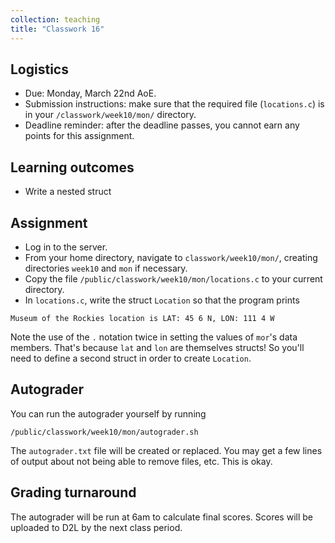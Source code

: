 ```yaml
---
collection: teaching
title: "Classwork 16"
---
```


## Logistics
* Due: Monday, March 22nd AoE.
* Submission instructions: make sure that the required file (`locations.c`) is in your
	`/classwork/week10/mon/` directory.
* Deadline reminder: after the deadline passes, you cannot earn any points for
	this assignment.

## Learning outcomes
* Write a nested struct

## Assignment

* Log in to the server.
* From your home directory, navigate to `classwork/week10/mon/`, creating directories `week10`
and `mon` if necessary.
* Copy the file `/public/classwork/week10/mon/locations.c` to your current directory.
* In `locations.c`, write the struct `Location` so that the program prints
```
Museum of the Rockies location is LAT: 45 6 N, LON: 111 4 W
```
Note the use of the `.` notation twice in setting the values of `mor`'s data
members. That's because `lat` and `lon` are themselves structs! So you'll need
to define a second struct in order to create `Location`.

## Autograder

You can run the autograder yourself by running
```
/public/classwork/week10/mon/autograder.sh
```
The `autograder.txt` file will be created or
replaced. You may get a few lines of output about not being able to remove
files, etc. This is okay.

## Grading turnaround

The autograder will be run at 6am to calculate final scores. Scores will be
uploaded to D2L by the next class period.
